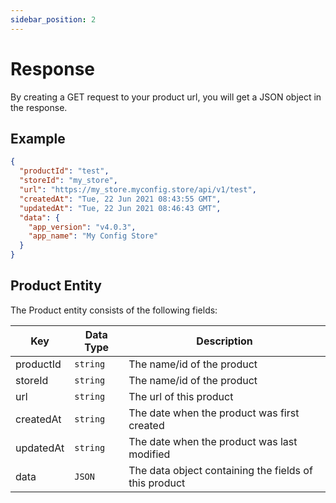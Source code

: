 ```yaml
---
sidebar_position: 2
---
```


# Response

By creating a GET request to your product url, you will get a JSON object in the response.

## Example

```json
{
  "productId": "test",
  "storeId": "my_store",
  "url": "https://my_store.myconfig.store/api/v1/test",
  "createdAt": "Tue, 22 Jun 2021 08:43:55 GMT",
  "updatedAt": "Tue, 22 Jun 2021 08:46:43 GMT",
  "data": {
    "app_version": "v4.0.3",
    "app_name": "My Config Store"
  }
}
```

## Product Entity

The Product entity consists of the following fields:

| Key       | Data Type | Description                                           |
| --------- | --------- | ----------------------------------------------------- |
| productId | `string`  | The name/id of the product                            |
| storeId   | `string`  | The name/id of the product                            |
| url       | `string`  | The url of this product                               |
| createdAt | `string`  | The date when the product was first created           |
| updatedAt | `string`  | The date when the product was last modified           |
| data      | `JSON`    | The data object containing the fields of this product |
